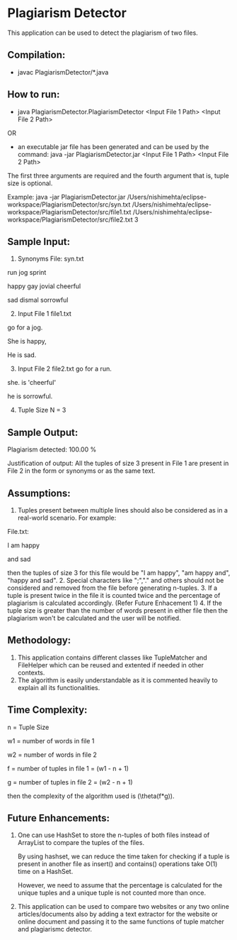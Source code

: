 # Plagiarism Detector

This application can be used to detect the plagiarism of two files.

## Compilation:
- javac PlagiarismDetector/*.java

## How to run:
- java PlagiarismDetector.PlagiarismDetector <Synonyms File Path> <Input File 1 Path> <Input File 2 Path> <Optional Tuple Size>
	
OR

- an executable jar file has been generated and can be used by the command:
	java -jar PlagiarismDetector.jar <Synonyms File Path> <Input File 1 Path> <Input File 2 Path> <Optional Tuple Size>
	
The first three arguments are required and the fourth argument that is, tuple size is optional.

Example: java -jar PlagiarismDetector.jar /Users/nishimehta/eclipse-workspace/PlagiarismDetector/src/syn.txt /Users/nishimehta/eclipse-workspace/PlagiarismDetector/src/file1.txt /Users/nishimehta/eclipse-workspace/PlagiarismDetector/src/file2.txt 3

## Sample Input:
1. Synonyms File: syn.txt

run jog sprint

happy gay jovial cheerful

sad dismal sorrowful

2. Input File 1 file1.txt

go for a jog.

She is happy,

He is sad.

3. Input File 2 file2.txt
go for a run.

she. is 'cheerful'

he is sorrowful.

4. Tuple Size N = 3

## Sample Output:
Plagiarism detected: 100.00 % 

Justification of output: All the tuples of size 3 present in File 1 are present in File 2 in the form or synonyms or as the same text.

## Assumptions:
1. Tuples present between multiple lines should also be considered as in a real-world scenario. For example:

File.txt:

I am happy

and sad

then the tuples of size 3 for this file would be "I am happy", "am happy and", "happy and sad".
2. Special characters like ";","." and others should not be considered and removed from the file before generating n-tuples.
3. If a tuple is present twice in the file it is counted twice and the percentage of plagiarism is calculated accordingly. (Refer Future Enhacement 1)
4. If the tuple size is greater than the number of words present in either file then the plagiarism won't be calculated and the user will be notified.

## Methodology:
1. This application contains different classes like TupleMatcher and FileHelper which can be reused and extented if needed in other contexts.
2. The algorithm is easily understandable as it is commented heavily to explain all its functionalities.

## Time Complexity:
n = Tuple Size

w1 = number of words in file 1

w2 = number of words in file 2

f = number of tuples in file 1 = (w1 - n + 1)

g = number of tuples in file 2 = (w2 - n + 1)

then the complexity of the algorithm used is \(\theta(f*g)\).

## Future Enhancements:
1. One can use HashSet to store the n-tuples of both files instead of ArrayList to compare the tuples of the files. 

   By using hashset, we can reduce the time taken for checking if a tuple is present in another file as insert() and contains() operations take O(1) time on a HashSet.
   
   However, we need to assume that the percentage is calculated for the unique tuples and a unique tuple is not counted more than once.
2. This application can be used to compare two websites or any two online articles/documents also by adding a text extractor for the website or online document and passing it to the same functions of tuple matcher and plagiarismc detector. 
